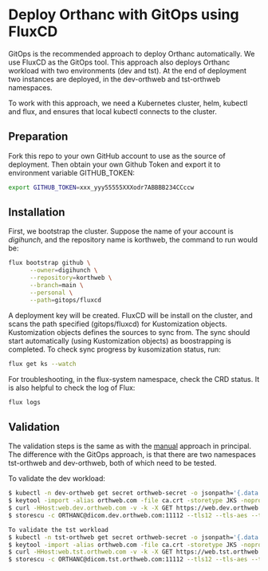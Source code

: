 # Deploy Orthanc with GitOps using FluxCD

GitOps is the recommended approach to deploy Orthanc automatically. We use FluxCD as the GitOps tool. This approach also deploys Orthanc workload with two environments (dev and tst). At the end of deployment two instances are deployed, in the dev-orthweb and tst-orthweb namespaces.

To work with this approach, we need a Kubernetes cluster, helm, kubectl and flux, and ensures that local kubectl connects to the cluster.
## Preparation
Fork this repo to your own GitHub account to use as the source of deployment. Then obtain your own Github Token and export it to environment variable GITHUB_TOKEN: 
```sh
export GITHUB_TOKEN=xxx_yyy55555XXXodr7ABBBB234CCccw
```
## Installation

First, we bootstrap the cluster. Suppose the name of your account is *digihunch*, and the repository name is korthweb, the command to run would be:

```sh
flux bootstrap github \
      --owner=digihunch \
      --repository=korthweb \
      --branch=main \
      --personal \
      --path=gitops/fluxcd
```
A deployment key will be created. FluxCD will be install on the cluster, and scans the path specified (gitops/fluxcd) for Kustomization objects.  Kustomization objects defines the sources to sync from. The sync should start automatically (using Kustomization objects) as boostrapping is completed. To check sync progress by kusomization status, run:
```sh
flux get ks --watch
```
For troubleshooting, in the flux-system namespace, check the CRD status. It is also helpful to check the log of Flux:
```sh
flux logs
```
## Validation
The validation steps is the same as with the [manual](https://github.com/digihunch/korthweb/blob/main/manual/README.md#validation) approach in principal. The difference with the GitOps approach, is that there are two namespaces tst-orthweb and dev-orthweb, both of which need to be tested.

To validate the dev workload:
```sh
$ kubectl -n dev-orthweb get secret orthweb-secret -o jsonpath='{.data.ca\.crt}' | base64 --decode > ca.crt
$ keytool -import -alias orthweb.com -file ca.crt -storetype JKS -noprompt -keystore client.truststore -storepass Password123!
$ curl -HHost:web.dev.orthweb.com -v -k -X GET https://web.dev.orthweb.com/app/explorer.html -u orthanc:orthanc --cacert ca.crt
$ storescu -c ORTHANC@dicom.dev.orthweb.com:11112 --tls12 --tls-aes --trust-store client.truststore --trust-store-pass Password123!

To validate the tst workload
$ kubectl -n tst-orthweb get secret orthweb-secret -o jsonpath='{.data.ca\.crt}' | base64 --decode > ca.crt
$ keytool -import -alias orthweb.com -file ca.crt -storetype JKS -noprompt -keystore client.truststore -storepass Password123!
$ curl -HHost:web.tst.orthweb.com -v -k -X GET https://web.tst.orthweb.com/app/explorer.html -u orthanc:orthanc --cacert ca.crt
$ storescu -c ORTHANC@dicom.tst.orthweb.com:11112 --tls12 --tls-aes --trust-store client.truststore --trust-store-pass Password123!
```